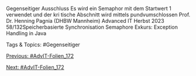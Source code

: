 Gegenseitiger Ausschluss
Es wird ein Semaphor mit dem Startwert 1 verwendet und der kri tische
Abschnitt wird mittels pundvumschlossen
Prof. Dr. Henning Pagnia (DHBW Mannheim) Advanced IT Herbst 2023 58/132Speicherbasierte Synchronisation Semaphore
Exkurs: Exception Handling in Java

   Tags & Topics:
   #Gegenseitiger

[Previous: #AdvIT-Folien_172](AdvIT-Folien_172.md)

[Next: #AdvIT-Folien_172](AdvIT-Folien_172.md)
